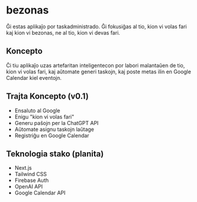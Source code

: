 # bezonas
Ĝi estas aplikaĵo por taskadministrado.  Ĝi fokusiĝas al tio, kion vi volas fari kaj kion vi bezonas, ne al tio, kion vi devas fari.

## Koncepto
Ĉi tiu aplikaĵo uzas artefaritan inteligentecon por labori malantaŭen de tio, kion vi volas fari, kaj aŭtomate generi taskojn, kaj poste metas ilin en Google Calendar kiel eventojn.

## Trajta Koncepto (v0.1)
- Ensaluto al Google
- Enigu "kion vi volas fari"
- Generu paŝojn per la ChatGPT API
- Aŭtomate asignu taskojn laŭtage
- Registriĝu en Google Calendar

## Teknologia stako (planita)
- Next.js
- Tailwind CSS
- Firebase Auth
- OpenAI API
- Google Calendar API